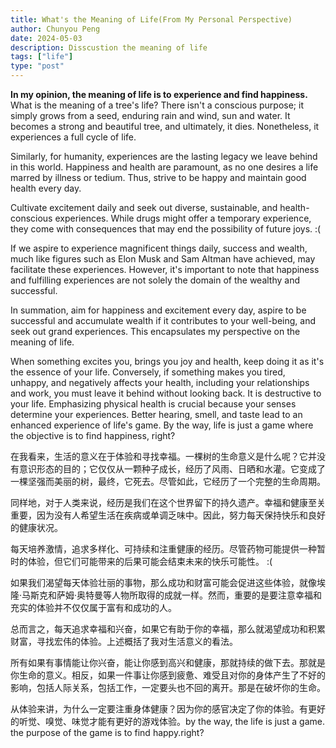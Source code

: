 ```yaml
---
title: What's the Meaning of Life(From My Personal Perspective)
author: Chunyou Peng
date: 2024-05-03
description: Disscustion the meaning of life
tags: ["life"]
type: "post"
---
```


**In my opinion, the meaning of life is to experience and find happiness.**
What is the meaning of a tree's life? There isn't a conscious purpose; it simply grows from a seed, enduring rain and wind, sun and water. It becomes a strong and beautiful tree, and ultimately, it dies. Nonetheless, it experiences a full cycle of life.

Similarly, for humanity, experiences are the lasting legacy we leave behind in this world. Happiness and health are paramount, as no one desires a life marred by illness or tedium. Thus, strive to be happy and maintain good health every day.

Cultivate excitement daily and seek out diverse, sustainable, and health-conscious experiences. While drugs might offer a temporary experience, they come with consequences that may end the possibility of future joys. :(

If we aspire to experience magnificent things daily, success and wealth, much like figures such as Elon Musk and Sam Altman have achieved, may facilitate these experiences. However, it's important to note that happiness and fulfilling experiences are not solely the domain of the wealthy and successful.

In summation, aim for happiness and excitement every day, aspire to be successful and accumulate wealth if it contributes to your well-being, and seek out grand experiences. This encapsulates my perspective on the meaning of life.

When something excites you, brings you joy and health, keep doing it as it's the essence of your life. Conversely, if something makes you tired, unhappy, and negatively affects your health, including your relationships and work, you must leave it behind without looking back. It is destructive to your life. Emphasizing physical health is crucial because your senses determine your experiences. Better hearing, smell, and taste lead to an enhanced experience of life's game. By the way, life is just a game where the objective is to find happiness, right?

在我看来，生活的意义在于体验和寻找幸福。一棵树的生命意义是什么呢？它并没有意识形态的目的；它仅仅从一颗种子成长，经历了风雨、日晒和水灌。它变成了一棵坚强而美丽的树，最终，它死去。尽管如此，它经历了一个完整的生命周期。

同样地，对于人类来说，经历是我们在这个世界留下的持久遗产。幸福和健康至关重要，因为没有人希望生活在疾病或单调乏味中。因此，努力每天保持快乐和良好的健康状况。

每天培养激情，追求多样化、可持续和注重健康的经历。尽管药物可能提供一种暂时的体验，但它们可能带来的后果可能会结束未来的快乐可能性。 :(

如果我们渴望每天体验壮丽的事物，那么成功和财富可能会促进这些体验，就像埃隆·马斯克和萨姆·奥特曼等人物所取得的成就一样。然而，重要的是要注意幸福和充实的体验并不仅仅属于富有和成功的人。

总而言之，每天追求幸福和兴奋，如果它有助于你的幸福，那么就渴望成功和积累财富，寻找宏伟的体验。上述概括了我对生活意义的看法。

所有如果有事情能让你兴奋，能让你感到高兴和健康，那就持续的做下去。那就是你生命的意义。相反，如果一件事让你感到疲惫、难受且对你的身体产生了不好的影响，包括人际关系，包括工作，一定要头也不回的离开。那是在破坏你的生命。

从体验来讲，为什么一定要注重身体健康？因为你的感官决定了你的体验。有更好的听觉、嗅觉、味觉才能有更好的游戏体验。by the way, the life is just a game. the purpose of the game  is to find happy.right?

